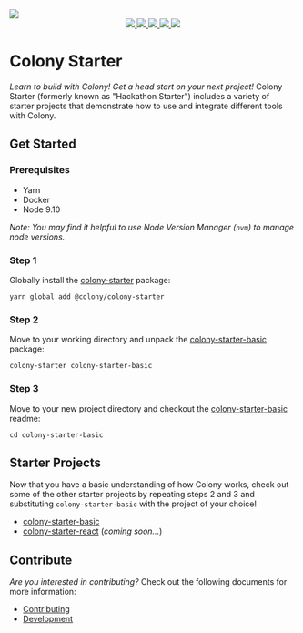<img align="center" src="/docs/img/colonyStarter_color.svg" />
<div align="center">
  <a href="https://circleci.com/gh/JoinColony/colonyStarter">
    <img src="https://img.shields.io/circleci/project/github/JoinColony/colonyStarter/node-csgo-parser.svg" />
  </a>
  <a href="https://build.colony.io/">
    <img src="https://img.shields.io/discourse/https/build.colony.io/status.svg" />
  </a>
  <a href="https://build.colony.io/">
    <img src="https://img.shields.io/discourse/https/build.colony.io/users.svg" />
  </a>
  <a href="https://build.colony.io/">
    <img src="https://img.shields.io/discourse/https/build.colony.io/topics.svg" />
  </a>
  <a href="https://build.colony.io/">
    <img src="https://img.shields.io/discourse/https/build.colony.io/posts.svg" />
  </a>
</div>

# Colony Starter

_Learn to build with Colony! Get a head start on your next project!_ Colony Starter (formerly known as "Hackathon Starter") includes a variety of starter projects that demonstrate how to use and integrate different tools with Colony.

## Get Started

### Prerequisites

- Yarn
- Docker
- Node 9.10

_Note: You may find it helpful to use Node Version Manager (`nvm`) to manage node versions._

### Step 1

Globally install the [colony-starter](/packages/colony-starter) package:

```
yarn global add @colony/colony-starter
```

### Step 2

Move to your working directory and unpack the [colony-starter-basic](/packages/colony-starter-basic) package:

```
colony-starter colony-starter-basic
```

### Step 3

Move to your new project directory and checkout the [colony-starter-basic](/packages/colony-starter-basic) readme:

```
cd colony-starter-basic
```

## Starter Projects

Now that you have a basic understanding of how Colony works, check out some of the other starter projects by repeating steps 2 and 3 and substituting `colony-starter-basic` with the project of your choice!

- [colony-starter-basic](/packages/colony-starter-basic)
- [colony-starter-react](/packages/colony-starter-react) (_coming soon..._)

## Contribute

_Are you interested in contributing?_ Check out the following documents for more information:

- [Contributing](/.github/CONTRIBUTING.md)
- [Development](/.github/DEVELOPMENT.md)
